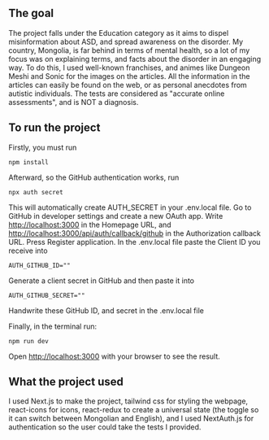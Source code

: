 ## The goal

The project falls under the Education category as it aims to dispel misinformation about ASD, and spread awareness on the disorder. My country, Mongolia, is far behind in terms of mental health, so a lot of my focus was on explaining terms, and facts about the disorder in an engaging way. To do this, I used well-known franchises, and animes like Dungeon Meshi and Sonic for the images on the articles. All the information in the articles can easily be found on the web, or as personal anecdotes from autistic individuals. The tests are considered as "accurate online assessments", and is NOT a diagnosis.

## To run the project

Firstly, you must run

```
npm install
```

Afterward, so the GitHub authentication works, run

```
npx auth secret
```

This will automatically create AUTH_SECRET in your .env.local file. Go to GitHub in developer settings and create a new OAuth app. Write [http://localhost:3000](http://localhost:3000) in the Homepage URL, and [http://localhost:3000/api/auth/callback/github](http://localhost:3000/api/auth/callback/github) in the Authorization callback URL. Press Register application.
In the .env.local file paste the Client ID you receive into

```
AUTH_GITHUB_ID=""
```

Generate a client secret in GitHub and then paste it into

```
AUTH_GITHUB_SECRET=""
```

Handwrite these GitHub ID, and secret in the .env.local file

Finally, in the terminal run:

```
npm run dev
```

Open [http://localhost:3000](http://localhost:3000) with your browser to see the result.

## What the project used

I used Next.js to make the project, tailwind css for styling the webpage, react-icons for icons, react-redux to create a universal state (the toggle so it can switch between Mongolian and English), and I used NextAuth.js for authentication so the user could take the tests I provided.

